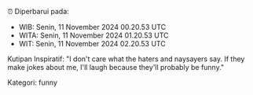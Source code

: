 ⏰ Diperbarui pada:
- WIB: Senin, 11 November 2024 00.20.53 UTC
- WITA: Senin, 11 November 2024 01.20.53 UTC
- WIT: Senin, 11 November 2024 02.20.53 UTC

Kutipan Inspiratif:
"I don't care what the haters and naysayers say. If they make jokes about me, I'll laugh because they'll probably be funny."


Kategori: funny


